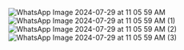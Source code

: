 ![WhatsApp Image 2024-07-29 at 11 05 59 AM](https://github.com/user-attachments/assets/3ae851b3-313a-4069-8bfc-822dbb1b0a0a)
![WhatsApp Image 2024-07-29 at 11 05 59 AM (1)](https://github.com/user-attachments/assets/cf8d12c0-a6d9-4907-bc82-c710dd90f321)
![WhatsApp Image 2024-07-29 at 11 05 59 AM (2)](https://github.com/user-attachments/assets/b37c94c7-742b-48ef-aed1-aa337cadeee3)
![WhatsApp Image 2024-07-29 at 11 05 59 AM (3)](https://github.com/user-attachments/assets/6e15ad09-18d3-438a-8acc-75ad9e262117)
